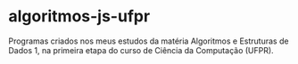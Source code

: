 # algoritmos-js-ufpr
 Programas criados nos meus estudos da matéria Algoritmos e Estruturas de Dados 1, na primeira etapa do curso de Ciência da Computação (UFPR).
